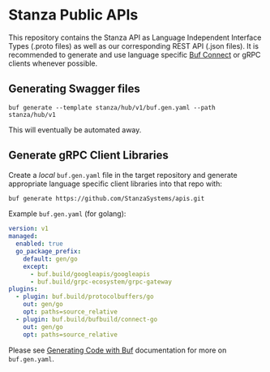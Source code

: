 # Stanza Public APIs

This repository contains the Stanza API as Language Independent Interface Types (.proto files) as well as our corresponding REST API (.json files). It is recommended to generate
and use language specific [Buf Connect](https://buf.build/blog/connect-a-better-grpc) or gRPC clients whenever possible.

## Generating Swagger files

```
buf generate --template stanza/hub/v1/buf.gen.yaml --path stanza/hub/v1
```

This will eventually be automated away.

## Generate gRPC Client Libraries

Create a _local_ `buf.gen.yaml` file in the target repository and generate appropriate language
specific client libraries into that repo with:

```bash
buf generate https://github.com/StanzaSystems/apis.git
```

Example `buf.gen.yaml` (for golang):

```yaml
version: v1
managed:
  enabled: true
  go_package_prefix:
    default: gen/go
    except:
      - buf.build/googleapis/googleapis
      - buf.build/grpc-ecosystem/grpc-gateway
plugins:
  - plugin: buf.build/protocolbuffers/go
    out: gen/go
    opt: paths=source_relative
  - plugin: buf.build/bufbuild/connect-go
    out: gen/go
    opt: paths=source_relative
```

Please see [Generating Code with Buf](https://buf.build/docs/generate/overview/) documentation for more on `buf.gen.yaml`.
